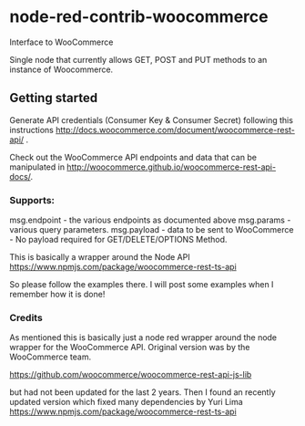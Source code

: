 # node-red-contrib-woocommerce
 Interface to WooCommerce

Single node that currently allows GET, POST and PUT methods to an instance of Woocommerce.  

## Getting started
Generate API credentials (Consumer Key & Consumer Secret) following this instructions http://docs.woocommerce.com/document/woocommerce-rest-api/ .

Check out the WooCommerce API endpoints and data that can be manipulated in http://woocommerce.github.io/woocommerce-rest-api-docs/.

### Supports:

msg.endpoint - the various endpoints as documented above
msg.params - various query parameters.
msg.payload - data to be sent to WooCommerce - No payload required for GET/DELETE/OPTIONS Method.

This is basically a wrapper around the Node API
https://www.npmjs.com/package/woocommerce-rest-ts-api

So please follow the examples there.  I will post some examples when I remember how it is done!

### Credits
As mentioned this is basically just a node red wrapper around the node wrapper for the WooCommerce API.
Original version was by the WooCommerce team.

https://github.com/woocommerce/woocommerce-rest-api-js-lib

but had not been updated for the last 2 years.  Then I found an recently updated version which fixed many dependencies by Yuri Lima 
https://www.npmjs.com/package/woocommerce-rest-ts-api

